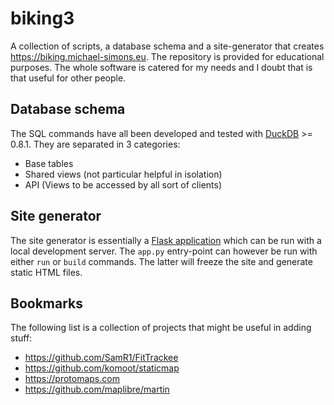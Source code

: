 # biking3

A collection of scripts, a database schema and a site-generator that creates https://biking.michael-simons.eu.
The repository is provided for educational purposes.
The whole software is catered for my needs and I doubt that is that useful for other people.

## Database schema

The SQL commands have all been developed and tested with [DuckDB](https://duckdb.org) >= 0.8.1.
They are separated in 3 categories:

- Base tables
- Shared views (not particular helpful in isolation)
- API (Views to be accessed by all sort of clients)

## Site generator

The site generator is essentially a [Flask application](https://flask.palletsprojects.com/en/2.3.x/) which can be run with a local development server.
The `app.py` entry-point can however be run with either `run` or `build` commands.
The latter will freeze the site and generate static HTML files.

## Bookmarks

The following list is a collection of projects that might be useful in adding stuff:

* https://github.com/SamR1/FitTrackee
* https://github.com/komoot/staticmap
* https://protomaps.com
* https://github.com/maplibre/martin
